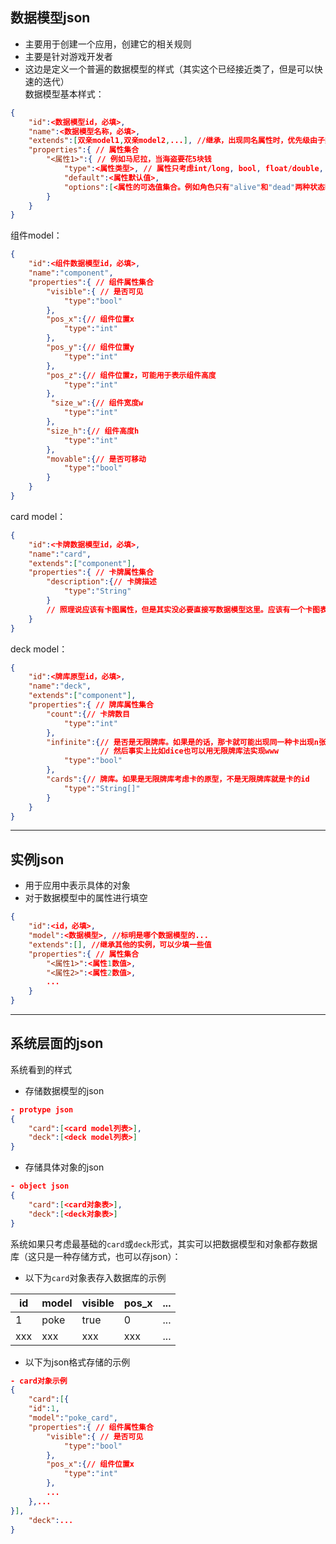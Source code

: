 ## 数据模型json
  - 主要用于创建一个应用，创建它的相关规则
  - 主要是针对游戏开发者
  - 这边是定义一个普遍的数据模型的样式（其实这个已经接近类了，但是可以快速的迭代）  
数据模型基本样式：
```json
{
    "id":<数据模型id，必填>,
    "name":<数据模型名称，必填>,
    "extends":[双亲model1,双亲model2,...], //继承，出现同名属性时，优先级由子类、双亲1、双亲2...
    "properties":{ // 属性集合
        "<属性1>":{ // 例如马尼拉，当海盗要花5块钱
            "type":<属性类型>, // 属性只考虑int/long, bool, float/double, string 这些基本类型和list, dict这两个组合类型（一句话就是json自带的）。这个也可以不填
            "default":<属性默认值>, 
            "options":[<属性的可选值集合。例如角色只有"alive"和"dead"两种状态时，就可以启用这个参数>]
        }
    }
}
```
组件model：
```json
{
    "id":<组件数据模型id，必填>,
    "name":"component",
    "properties":{ // 组件属性集合
        "visible":{ // 是否可见
            "type":"bool"
        },
        "pos_x":{// 组件位置x
            "type":"int"
        },
        "pos_y":{// 组件位置y
            "type":"int"
        },
        "pos_z":{// 组件位置z，可能用于表示组件高度
            "type":"int"
        },
         "size_w":{// 组件宽度w
            "type":"int"
        },
        "size_h":{// 组件高度h
            "type":"int"
        },
        "movable":{// 是否可移动
            "type":"bool"
        }
    }
}
```

card model：
```json
{
    "id":<卡牌数据模型id，必填>,
    "name":"card",
    "extends":["component"],
    "properties":{ // 卡牌属性集合
        "description":{// 卡牌描述
            "type":"String"
        }
        // 照理说应该有卡图属性，但是其实没必要直接写数据模型这里。应该有一个卡图表
    }
}
```

deck model：
```json
{
    "id":<牌库原型id，必填>,
    "name":"deck",
    "extends":["component"],
    "properties":{ // 牌库属性集合
        "count":{// 卡牌数目
            "type":"int"
        },
        "infinite":{// 是否是无限牌库。如果是的话，那卡就可能出现同一种卡出现n张（例如小动物自走棋。
                    // 然后事实上比如dice也可以用无限牌库法实现www
            "type":"bool"
        },
        "cards":{// 牌库。如果是无限牌库考虑卡的原型，不是无限牌库就是卡的id
            "type":"String[]"
        }
    }
}
```


***

## 实例json
  - 用于应用中表示具体的对象
  - 对于数据模型中的属性进行填空
```json
{
    "id":<id，必填>,
    "model":<数据模型>, //标明是哪个数据模型的...
    "extends":[], //继承其他的实例，可以少填一些值
    "properties":{ // 属性集合
        "<属性1>":<属性1数值>,
        "<属性2>":<属性2数值>,
        ...
    }
}
```

***
## 系统层面的json
系统看到的样式
- 存储数据模型的json
```json
- protype json
{
    "card":[<card model列表>],
    "deck":[<deck model列表>]
}
```

- 存储具体对象的json
```json
- object json
{
    "card":[<card对象表>],
    "deck":[<deck对象表>]
}
```

系统如果只考虑最基础的`card`或`deck`形式，其实可以把数据模型和对象都存数据库（这只是一种存储方式，也可以存json）：
- 以下为`card`对象表存入数据库的示例   

| id     | model     |  visible | pos_x |  ... |  
| ------ | ---------   | ------- | ----- |  ---|  
| 1    | poke      | true     | 0   |  ... |  
| xxx    | xxx       | xxx     | xxx   |  ... |  

- 以下为json格式存储的示例
```json
- card对象示例
{
    "card":[{
    "id":1,
    "model":"poke_card",
    "properties":{ // 组件属性集合
        "visible":{ // 是否可见
            "type":"bool"
        },
        "pos_x":{// 组件位置x
            "type":"int"
        },
        ...
    },...
}],
    "deck":...
}
```
 

